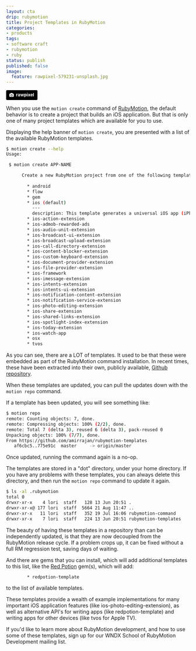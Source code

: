 ```yaml
---
layout: cta
drip: rubymotion
title: Project Templates in RubyMotion
categories:
- products
tags:
- software craft
- rubymotion
- ruby
status: publish
published: false
image:
  feature: rawpixel-579231-unsplash.jpg
---
```


<a style="background-color:black;color:white;text-decoration:none;padding:4px 6px;font-family:-apple-system, BlinkMacSystemFont, &quot;San Francisco&quot;, &quot;Helvetica Neue&quot;, Helvetica, Ubuntu, Roboto, Noto, &quot;Segoe UI&quot;, Arial, sans-serif;font-size:12px;font-weight:bold;line-height:1.2;display:inline-block;border-radius:3px" href="https://unsplash.com/@rawpixel?utm_medium=referral&amp;utm_campaign=photographer-credit&amp;utm_content=creditBadge" target="_blank" rel="noopener noreferrer" title="Download free do whatever you want high-resolution photos from rawpixel"><span style="display:inline-block;padding:2px 3px"><svg xmlns="http://www.w3.org/2000/svg" style="height:12px;width:auto;position:relative;vertical-align:middle;top:-1px;fill:white" viewBox="0 0 32 32"><title>unsplash-logo</title><path d="M20.8 18.1c0 2.7-2.2 4.8-4.8 4.8s-4.8-2.1-4.8-4.8c0-2.7 2.2-4.8 4.8-4.8 2.7.1 4.8 2.2 4.8 4.8zm11.2-7.4v14.9c0 2.3-1.9 4.3-4.3 4.3h-23.4c-2.4 0-4.3-1.9-4.3-4.3v-15c0-2.3 1.9-4.3 4.3-4.3h3.7l.8-2.3c.4-1.1 1.7-2 2.9-2h8.6c1.2 0 2.5.9 2.9 2l.8 2.4h3.7c2.4 0 4.3 1.9 4.3 4.3zm-8.6 7.5c0-4.1-3.3-7.5-7.5-7.5-4.1 0-7.5 3.4-7.5 7.5s3.3 7.5 7.5 7.5c4.2-.1 7.5-3.4 7.5-7.5z"></path></svg></span><span style="display:inline-block;padding:2px 3px">rawpixel</span></a>


When you use the `motion create` command of [RubyMotion](https://rubymotion.com), the default behavior is to create a project that builds an iOS application.  But that is only one of many project templates which are available for you to use.

Displaying the help banner of `motion create`, you are presented with a list of the available RubyMotion templates.


```bash
$ motion create --help
Usage:

 $ motion create APP-NAME

      Create a new RubyMotion project from one of the following templates: 
      
        * android
        * flow
        * gem
        * ios (default)
          ---
          description: This template generates a universal iOS app (iPhone, iPad).
        * ios-action-extension
        * ios-admob-rewarded-ads
        * ios-audio-unit-extension
        * ios-broadcast-ui-extension
        * ios-broadcast-upload-extension
        * ios-call-directory-extension
        * ios-content-blocker-extension
        * ios-custom-keyboard-extension
        * ios-document-provider-extension
        * ios-file-provider-extension
        * ios-framework
        * ios-imessage-extension
        * ios-intents-extension
        * ios-intents-ui-extension
        * ios-notification-content-extension
        * ios-notification-service-extension
        * ios-photo-editing-extension
        * ios-share-extension
        * ios-shared-links-extension
        * ios-spotlight-index-extension
        * ios-today-extension
        * ios-watch-app
        * osx
        * tvos
```

As you can see, there are a LOT of templates.  It used to be that these were embedded as part of the RubyMotion command installation.  In recent times, these have been extracted into their own, publicly available, [Github repository](https://github.com/amirrajan/rubymotion-templates).  

When these templates are updated, you can pull the updates down with the `motion repo` command.

If a template has been updated, you will see something like:

```bash
$ motion repo
remote: Counting objects: 7, done.
remote: Compressing objects: 100% (2/2), done.
remote: Total 7 (delta 3), reused 6 (delta 3), pack-reused 0
Unpacking objects: 100% (7/7), done.
From https://github.com/amirrajan/rubymotion-templates
   af6cbc5..775e91c  master     -> origin/master
```

Once updated, running the command again is a no-op.

The templates are stored in a "dot" directory, under your home directory.  If you have any problems with these templates, you can always delete this directory, and then run the `motion repo` command to update it again.

```bash
$ ls -al .rubymotion
total 0
drwxr-xr-x    4 lori  staff   128 13 Jun 20:51 .
drwxr-xr-x@ 177 lori  staff  5664 21 Aug 11:47 ..
drwxr-xr-x   11 lori  staff   352 19 Jul 16:06 rubymotion-command
drwxr-xr-x    7 lori  staff   224 13 Jun 20:51 rubymotion-templates
```

The beauty of having these templates in a repository than can be independently updated, is that they are now decoupled from the RubyMotion release cycle.  If a problem crops up, it can be fixed without a full RM regression test, saving days of waiting.

And there are gems that you can install, which will add additional templates to this list, like the [Red Potion](https://github.com/infinitered/redpotion) gem(s), which will add:

```
        * redpotion-template
```

to the list of available templates.

These templates provide a wealth of example implementations for many important iOS application features (like ios-photo-editing-extension), as well as alternative API's for writing apps (like redpotion-template) and writing apps for other devices (like tvos for Apple TV).

If you'd like to learn more about RubyMotion development, and how to use some of these templates, sign up for our WNDX School of RubyMotion Development mailing list.
